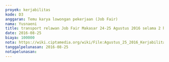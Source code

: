 ```yaml
---
proyek: kerjabilitas
kode: D3
anggaran: Temu karya lowongan pekerjaan (Job Fair)
nama: Yusnaeni
title: transport relawan Job Fair Makasar 24-25 Agustus 2016 selama 2 hari @Rp 50.000 a.n Muhammad Ali Akbar
date: 2016-08-25
biaya: 100000
nota: https://wiki.ciptamedia.org/wiki/File:Agustus_25_2016_Kerjabilitas_D3_transport_relawan_ali_akbar_jobfair_makasar_yusnaeni.jpg
tanggalpelunasan: 2016-08-25
notapelunasan:
---
```

